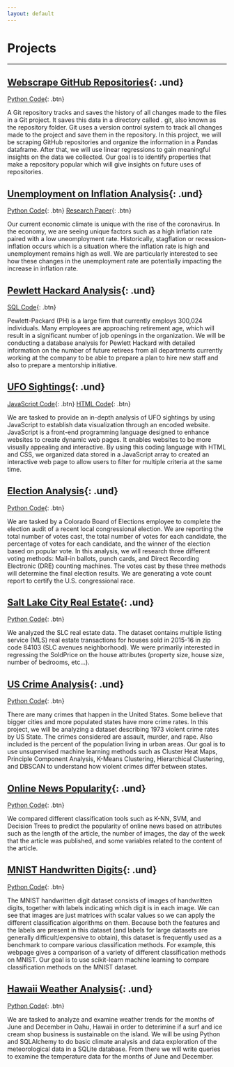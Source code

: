 ```yaml
---
layout: default
---
```


# Projects

---

## [Webscrape GitHub Repositories](/webscraping-github-analysis.md){: .und}

[Python Code](https://github.com/dosanity/webscraping-github-analysis/blob/main/webscraping-github-analysis.py){: .btn}

A Git repository tracks and saves the history of all changes made to the files in a Git project. It saves this data in a directory called . git, also known as the repository folder. Git uses a version control system to track all changes made to the project and save them in the repository. In this project, we will be scraping GitHub repositories and organize the information in a Pandas dataframe. After that, we will use linear regressions to gain meaningful insights on the data we collected. Our goal is to identify properties that make a repository popular which will give insights on future uses of repositories.

## [Unemployment on Inflation Analysis](/unemployment-inflation-analysis.md){: .und}

[Python Code](https://github.com/dosanity/unemployment-inflation-analysis/blob/main/unemployment-inflation.py){: .btn}
[Research Paper](/assets/pdf/Inflation-and-Monetary-Policy.pdf){: .btn}

Our current economic climate is unique with the rise of the coronavirus. In the economy, we are seeing unique factors such as a high inflation rate paired with a low uneomployment rate. Historically, stagflation or recession-inflation occurs which is a situation where the inflation rate is high and unemployment remains high as well. We are particularly interested to see how these changes in the unemployment rate are potentially impacting the increase in inflation rate.

## [Pewlett Hackard Analysis](/Pewlett-Hackard-Analysis.md){: .und}

[SQL Code](https://github.com/dosanity/Pewlett-Hackard-Analysis/blob/main/Queries/Employee_Database_challenge.sql){: .btn}

Pewlett-Packard (PH) is a large firm that currently employs 300,024 individuals. Many employees are approaching retirement age, which will result in a significant number of job openings in the organization. We will be conducting a database analysis for Pewlett Hackard with detailed information on the number of future retirees from all departments currently working at the company to be able to prepare a plan to hire new staff and also to prepare a mentorship initiative.

## [UFO Sightings](/UFOs.md){: .und}

[JavaScript Code](https://github.com/dosanity/UFOs/blob/main/static/js/app.js){: .btn} 
[HTML Code](https://github.com/dosanity/UFOs/blob/main/index.html){: .btn}

We are tasked to provide an in-depth analysis of UFO sightings by using JavaScript to establish data visualization through an encoded website. JavaScript is a front-end programming language designed to enhance websites to create dynamic web pages. It enables websites to be more visually appealing and interactive. By using this coding language with HTML and CSS, we organized data stored in a JavaScript array to created an interactive web page to allow users to filter for multiple criteria at the same time.

## [Election Analysis](/election-analysis.md){: .und}

[Python Code](https://github.com/dosanity/election-analysis/blob/main/PyPoll_Challenge.py){: .btn}

We are tasked by a Colorado Board of Elections employee to complete the election audit of a recent local congressional election. We are reporting the total number of votes cast, the total number of votes for each candidate, the percentage of votes for each candidate, and the winner of the election based on popular vote. In this analysis, we will research three different voting methods: Mail-in ballots, punch cards, and Direct Recording Electronic (DRE) counting machines. The votes cast by these three methods will determine the final election results. We are generating a vote count report to certify the U.S. congressional race.

## [Salt Lake City Real Estate](/slc-real-estate-analysis.md){: .und}

[Python Code](https://github.com/dosanity/SLC-real-estate-analysis/blob/main/SLC-real-estate.ipynb){: .btn}

We analyzed the SLC real estate data. The dataset contains multiple listing service (MLS) real estate transactions for houses sold in 2015-16 in zip code 84103 (SLC avenues neighborhood). We were primarily interested in regressing the SoldPrice on the house attributes (property size, house size, number of bedrooms, etc...).

## [US Crime Analysis](/us-crime-analysis.md){: .und}

[Python Code](https://github.com/dosanity/us-crime-analysis/blob/main/US-crime-analysis.ipynb){: .btn}

There are many crimes that happen in the United States. Some believe that bigger cities and more populated states have more crime rates. In this project, we will be analyzing a dataset describing 1973 violent crime rates by US State. The crimes considered are assault, murder, and rape. Also included is the percent of the population living in urban areas. Our goal is to use unsupervised machine learning methods such as Cluster Heat Maps, Principle Component Analysis, K-Means Clustering, Hierarchical Clustering, and DBSCAN to understand how violent crimes differ between states.

## [Online News Popularity](/online-news-analysis.md){: .und} 

[Python Code](https://github.com/dosanity/online-news-analysis/blob/main/online-news-popularity.ipynb){: .btn}

We compared different classification tools such as K-NN, SVM, and Decision Trees to predict the popularity of online news based on attributes such as the length of the article, the number of images, the day of the week that the article was published, and some variables related to the content of the article.

## [MNIST Handwritten Digits](/MNIST-digits-analysis.md){: .und}

[Python Code](https://github.com/dosanity/MNIST-digits-analysis/blob/main/MNIST-digits.ipynb){: .btn}

The MNIST handwritten digit dataset consists of images of handwritten digits, together with labels indicating which digit is in each image. We can see that images are just matrices with scalar values so we can apply the different classification algorithms on them. Because both the features and the labels are present in this dataset (and labels for large datasets are generally difficult/expensive to obtain), this dataset is frequently used as a benchmark to compare various classification methods. For example, this webpage gives a comparison of a variety of different classification methods on MNIST. Our goal is to use scikit-learn machine learning to compare classification methods on the MNIST dataset.

## [Hawaii Weather Analysis](/surfs_up.md){: .und}

[Python Code](https://github.com/dosanity/surfs_up/blob/main/climate_analysis.ipynb){: .btn}

We are tasked to analyze and examine weather trends for the months of June and December in Oahu, Hawaii in order to deterimine if a surf and ice cream shop business is sustainable on the island. We will be using Python and SQLAlchemy to do basic climate analysis and data exploration of the meteorological data in a SQLite database. From there we will write queries to examine the temperature data for the months of June and December.

